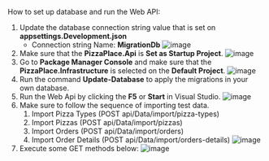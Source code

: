 How to set up database and run the Web API:
1. Update the database connection string value that is set on **appsettings.Development.json**
   - Connection string Name: **MigrationDb**
   ![image](https://github.com/user-attachments/assets/71027fdd-972e-4383-81e1-a35afbf9e1e7)
2. Make sure that the **PizzaPlace.Api** is **Set as Startup Project**.
   ![image](https://github.com/user-attachments/assets/618f5375-b810-4425-82f8-16274d721ff6)
3. Go to **Package Manager Console** and make sure that the **PizzaPlace.Infrastructure** is selected on the **Default Project**.
   ![image](https://github.com/user-attachments/assets/897c83e7-8f5a-4082-bcde-f90f8050a474)
4. Run the command **Update-Database** to apply the migrations in your own database.
5. Run the Web Api by clicking the **F5** or **Start** in Visual Studio.
   ![image](https://github.com/user-attachments/assets/0e5374c7-51a5-4cb6-933b-ca8a63781373)
6. Make sure to follow the sequence of importing test data.
   1. Import Pizza Types (POST api/Data/import/pizza-types)
   2. Import Pizzas (POST api/Data/import/pizzas)
   3. Import Orders (POST api/Data/import/orders)
   4. Import Order Details (POST api/Data/import/orders-details)
   ![image](https://github.com/user-attachments/assets/adf1acc8-0d23-4452-8727-f0e6c2d05cd0)
7. Execute some GET methods below:
   ![image](https://github.com/user-attachments/assets/77105a3e-a7c2-4e6f-b69b-e14fc73c5b62)

   


   
